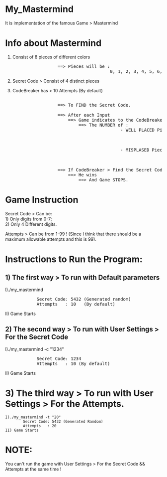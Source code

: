 # My_Mastermind
It is implementation of the famous Game > Mastermind

# Info about Mastermind
1) Consist of 8 pieces of different colors</br>
<pre>
                    ==> Pieces will be :
                                        0, 1, 2, 3, 4, 5, 6, 7 
</pre>

2) Secret Code > Consist of 4 distinct pieces 

3) CodeBreaker has > 10 Attempts (By default)</br>
<pre>               
                    ==> To FIND the Secret Code.

                    ==> After each Input
                        ==> Game indicates to the CodeBreaker
                            ==> The NUMBER of :
                                            - WELL PLACED Pieces
                                                            ==> It's mean that is > Present in the Secret Code
                                                                ==> And Pieces is > In its sequence.
                                                    
                                            - MISPLASED Pieces
                                                            ==> It's mean that is > Present in the Secret Code
                                                                ==> But Pieces is not > In its sequence.

                    ==> If CodeBreaker > Find the Secret Code
                        ==> He wins
                            ==> And Game STOPS. 
</pre>
# Game Instruction
Secret Code > Can be:</br>
            1) Only digits from 0-7;</br>
            2) Only 4 Different digits.

Attempts > Can be from 1-99 !
(Since I think that there should be a maximum allowable attempts and this is 99).


# Instructions to Run the Program:
<h2>1) The first way > To run with Default parameters</h2>
    I)./my_mastermind</br><pre>
            Secret Code: 5432 (Generated random)
            Attempts   : 10   (By default)</pre>
    II) Game Starts
<h2>2) The second way > To run with User Settings > For the Secret Code</h2>
    I)./my_mastermind -c "1234"</br><pre>
            Secret Code: 1234
            Attempts   : 10 (By default)</pre>
    II) Game Starts

# 3) The third way > To run with User Settings > For the Attempts.
    I)./my_mastermind -t "20"
            Secret Code: 5432 (Generated Random)
            Attempts   : 20
    II) Game Starts

# NOTE: 
You can't run the game with User Settings > For the Secret Code && Attempts at the same time !